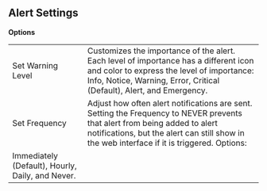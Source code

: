 ## Alert Settings

**Options**

| | |
|-|-|
| Set Warning Level | Customizes the importance of the alert. Each level of importance has a different icon and color to express the level of importance: Info, Notice, Warning, Error, Critical (Default), Alert, and Emergency. |
| Set Frequency | Adjust how often alert notifications are sent. Setting the Frequency to NEVER prevents that alert from being added to alert notifications, but the alert can still show in the web interface if it is triggered. Options:
Immediately (Default), Hourly, Daily, and Never. |